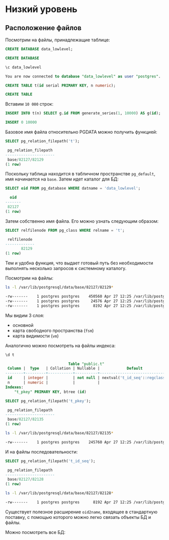# Низкий уровень

## Расположение файлов

Посмотрим на файлы, принадлежащие таблице:
```sql
CREATE DATABASE data_lowlevel;

CREATE DATABASE
```

```sql
\c data_lowlevel

You are now connected to database "data_lowlevel" as user "postgres".
```

```sql
CREATE TABLE t(id serial PRIMARY KEY, n numeric);

CREATE TABLE
```

Вставим `10 000` строк:
```sql
INSERT INTO t(n) SELECT g.id FROM generate_series(1, 10000) AS g(id);

INSERT 0 10000
```

Базовое имя файла относительно PGDATA можно получить функцией:
```sql
SELECT pg_relation_filepath('t');

 pg_relation_filepath 
----------------------
 base/82127/82129
(1 row)
```

Поскольку таблица находится в табличном пространстве `pg_default`, имя начинается на `base`.
Затем идет каталог для БД:

```sql
SELECT oid FROM pg_database WHERE datname = 'data_lowlevel';

  oid  
-------
 82127
(1 row)
```

Затем собственно имя файла. Его можно узнать следующим образом:
```sql
SELECT relfilenode FROM pg_class WHERE relname = 't';

 relfilenode 
-------------
       82129
(1 row)
```

Тем и удобна функция, что выдает готовый путь без необходимости выполнять несколько запросов к системному каталогу.

Посмотрим на файлы:
```bash
ls -l /var/lib/postgresql/data/base/82127/82129*

-rw-------    1 postgres postgres    450560 Apr 27 12:25 /var/lib/postgresql/data/base/82127/82129
-rw-------    1 postgres postgres     24576 Apr 27 12:25 /var/lib/postgresql/data/base/82127/82129_fsm
-rw-------    1 postgres postgres      8192 Apr 27 12:25 /var/lib/postgresql/data/base/82127/82129_vm
```

Мы видим 3 слоя:
- основной
- карта свободного пространства (`fsm`)
- карта видимости (`vm`)

Аналогично можно посмотреть на файлы индекса:
```sql
\d t

                            Table "public.t"
 Column |  Type   | Collation | Nullable |            Default
--------+---------+-----------+----------+-------------------------------
 id     | integer |           | not null | nextval('t_id_seq'::regclass)
 n      | numeric |           |          |
Indexes:
    "t_pkey" PRIMARY KEY, btree (id)
```

```sql
SELECT pg_relation_filepath('t_pkey');

 pg_relation_filepath 
----------------------
 base/82127/82135
(1 row)
```

```bash
ls -l /var/lib/postgresql/data/base/82127/82135*

-rw-------    1 postgres postgres    245760 Apr 27 12:25 /var/lib/postgresql/data/base/82127/82135
```

И на файлы последовательности:
```sql
SELECT pg_relation_filepath('t_id_seq');

 pg_relation_filepath 
----------------------
 base/82127/82128
(1 row)
```

```bash
ls -l /var/lib/postgresql/data/base/82127/82128*

-rw-------    1 postgres postgres      8192 Apr 27 12:25 /var/lib/postgresql/data/base/82127/82128
```


Существует полезное расширение `oid2name`, входящее в стандартную поставку,
с помощью которого можно легко связать объекты БД и файлы.

Можно посмотреть все БД:



